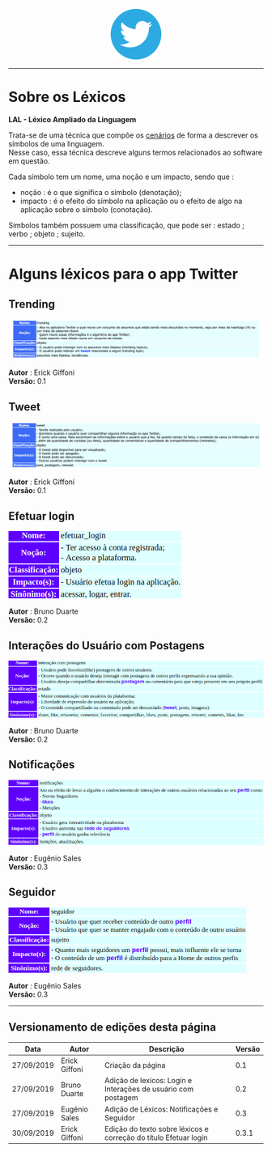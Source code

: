 <span style="margin-left: 40%;">![Twitter Logo](../../images/twitter-logo-100px.png)</span>
***
# Sobre os Léxicos
**LAL - Léxico Ampliado da Linguagem**

Trata-se de uma técnica que compõe os [cenários](../cenarios/cenarios.md) de forma a descrever os símbolos de uma linguagem. </br> Nesse caso, essa técnica descreve alguns termos relacionados ao software em questão.

Cada símbolo tem um nome, uma noção e um impacto, sendo que : </br>

- noção : é o que significa o símbolo (denotação); </br>
- impacto : é o efeito do símbolo na aplicação ou o efeito de algo na aplicação sobre o símbolo (conotação).

Símbolos também possuem uma classificação, que pode ser : estado ; verbo ; objeto ; sujeito.
***
# Alguns léxicos para o app Twitter
## Trending
<span style="margin-left: 0%;">![Trending Topics](./images/trending.png)</span>

**Autor** : Erick Giffoni </br>
**Versão:** 0.1

## Tweet
<span style="margin-left: 0%;">![Trending Topics](./images/tweet.png)</span>

**Autor** : Erick Giffoni </br>
**Versão:** 0.1

## Efetuar login
<span style="margin-left: 0%;">![Login](./images/login.png)</span>

**Autor** : Bruno Duarte </br>
**Versão:** 0.2

## Interações do Usuário com Postagens
<span style="margin-left: 0%;">![Login](./images/user_interactions.png)</span>

**Autor** : Bruno Duarte </br>
**Versão:** 0.2

## Notificações
<span style="margin-left: 0%;">![Login](./images/notifications.png)</span>

**Autor** : Eugênio Sales </br>
**Versão:** 0.3

## Seguidor
<span style="margin-left: 0%;">![Login](./images/follower.png)</span>

**Autor** : Eugênio Sales </br>
**Versão:** 0.3
***
## Versionamento de edições desta página
| Data | Autor | Descrição | Versão |
|------|-------|-----------|--------|
| 27/09/2019 | Erick Giffoni | Criação da página | 0.1 |
| 27/09/2019 | Bruno Duarte | Adição de lexicos: Login e Interações de usuário com postagem | 0.2 |
| 27/09/2019 | Eugênio Sales | Adição de Léxicos: Notificações e Seguidor | 0.3 |
| 30/09/2019 | Erick Giffoni | Edição do texto sobre léxicos e correção do título Efetuar login| 0.3.1 |
